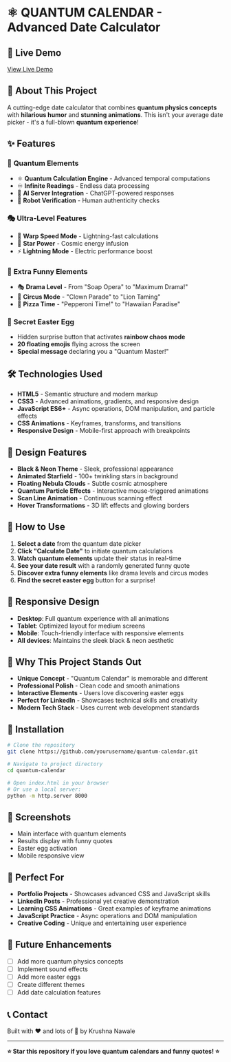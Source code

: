 # ⚛️ QUANTUM CALENDAR - Advanced Date Calculator

## 🌟 **Live Demo**
[View Live Demo](https://yourusername.github.io/quantum-calendar)

## 🚀 **About This Project**

A cutting-edge date calculator that combines **quantum physics concepts** with **hilarious humor** and **stunning animations**. This isn't your average date picker - it's a full-blown **quantum experience**!

## ✨ **Features**

### 🔬 **Quantum Elements**
- ⚛️ **Quantum Calculation Engine** - Advanced temporal computations
- ♾️ **Infinite Readings** - Endless data processing
- 🤖 **AI Server Integration** - ChatGPT-powered responses
- 🔐 **Robot Verification** - Human authenticity checks

### 🎭 **Ultra-Level Features**
- 🚀 **Warp Speed Mode** - Lightning-fast calculations
- 🌟 **Star Power** - Cosmic energy infusion
- ⚡ **Lightning Mode** - Electric performance boost

### 🎪 **Extra Funny Elements**
- 🎭 **Drama Level** - From "Soap Opera" to "Maximum Drama!"
- 🎪 **Circus Mode** - "Clown Parade" to "Lion Taming"
- 🍕 **Pizza Time** - "Pepperoni Time!" to "Hawaiian Paradise"

### 🎁 **Secret Easter Egg**
- Hidden surprise button that activates **rainbow chaos mode**
- **20 floating emojis** flying across the screen
- **Special message** declaring you a "Quantum Master!"

## 🛠️ **Technologies Used**

- **HTML5** - Semantic structure and modern markup
- **CSS3** - Advanced animations, gradients, and responsive design
- **JavaScript ES6+** - Async operations, DOM manipulation, and particle effects
- **CSS Animations** - Keyframes, transforms, and transitions
- **Responsive Design** - Mobile-first approach with breakpoints

## 🎨 **Design Features**

- **Black & Neon Theme** - Sleek, professional appearance
- **Animated Starfield** - 100+ twinkling stars in background
- **Floating Nebula Clouds** - Subtle cosmic atmosphere
- **Quantum Particle Effects** - Interactive mouse-triggered animations
- **Scan Line Animation** - Continuous scanning effect
- **Hover Transformations** - 3D lift effects and glowing borders

## 🚀 **How to Use**

1. **Select a date** from the quantum date picker
2. **Click "Calculate Date"** to initiate quantum calculations
3. **Watch quantum elements** update their status in real-time
4. **See your date result** with a randomly generated funny quote
5. **Discover extra funny elements** like drama levels and circus modes
6. **Find the secret easter egg** button for a surprise!

## 📱 **Responsive Design**

- **Desktop**: Full quantum experience with all animations
- **Tablet**: Optimized layout for medium screens
- **Mobile**: Touch-friendly interface with responsive elements
- **All devices**: Maintains the sleek black & neon aesthetic

## 🌟 **Why This Project Stands Out**

- **Unique Concept** - "Quantum Calendar" is memorable and different
- **Professional Polish** - Clean code and smooth animations
- **Interactive Elements** - Users love discovering easter eggs
- **Perfect for LinkedIn** - Showcases technical skills and creativity
- **Modern Tech Stack** - Uses current web development standards

## 🔧 **Installation**

```bash
# Clone the repository
git clone https://github.com/yourusername/quantum-calendar.git

# Navigate to project directory
cd quantum-calendar

# Open index.html in your browser
# Or use a local server:
python -m http.server 8000
```

## 📸 **Screenshots**

- Main interface with quantum elements
- Results display with funny quotes
- Easter egg activation
- Mobile responsive view

## 🎯 **Perfect For**

- **Portfolio Projects** - Showcases advanced CSS and JavaScript skills
- **LinkedIn Posts** - Professional yet creative demonstration
- **Learning CSS Animations** - Great examples of keyframe animations
- **JavaScript Practice** - Async operations and DOM manipulation
- **Creative Coding** - Unique and entertaining user experience

## 🚀 **Future Enhancements**

- [ ] Add more quantum physics concepts
- [ ] Implement sound effects
- [ ] Add more easter eggs
- [ ] Create different themes
- [ ] Add date calculation features

## 📞 **Contact**

Built with ❤️ and lots of 🚀 by Krushna Nawale

---

**⭐ Star this repository if you love quantum calendars and funny quotes! ⭐**

